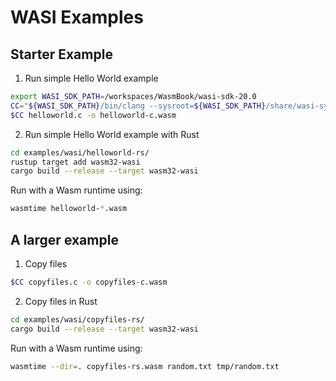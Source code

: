 # WASI Examples

## Starter Example

1. Run simple Hello World example

```bash
export WASI_SDK_PATH=/workspaces/WasmBook/wasi-sdk-20.0
CC="${WASI_SDK_PATH}/bin/clang --sysroot=${WASI_SDK_PATH}/share/wasi-sysroot"
$CC helloworld.c -o helloworld-c.wasm
```

2. Run simple Hello World example with Rust

```bash
cd examples/wasi/helloworld-rs/
rustup target add wasm32-wasi
cargo build --release --target wasm32-wasi
```

Run with a Wasm runtime using:

```bash
wasmtime helloworld-*.wasm
```

## A larger example

1. Copy files

```bash
$CC copyfiles.c -o copyfiles-c.wasm
```

2. Copy files in Rust

```bash
cd examples/wasi/copyfiles-rs/
cargo build --release --target wasm32-wasi
```

Run with a Wasm runtime using:

```bash
wasmtime --dir=. copyfiles-rs.wasm random.txt tmp/random.txt
```